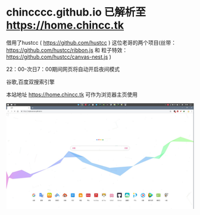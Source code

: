 # chincccc.github.io  已解析至 https://home.chincc.tk

借用了hustcc ( https://github.com/hustcc ) 这位老哥的两个项目(丝带：https://github.com/hustcc/ribbon.js 和 粒子特效：https://github.com/hustcc/canvas-nest.js )

22：00-次日7：00期间网页将自动开启夜间模式

谷歌,百度双搜索引擎


本站地址  https://home.chincc.tk   可作为浏览器主页使用

![截图](/home_files/p.jpg)
